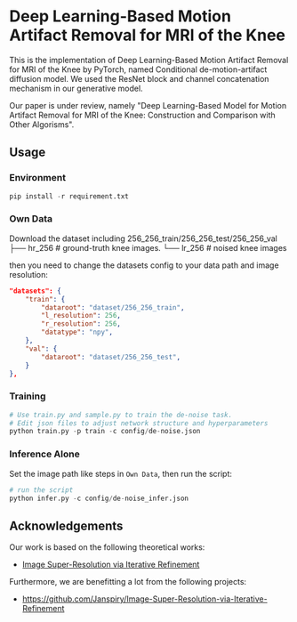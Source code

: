# Deep Learning-Based Motion Artifact Removal for MRI of the Knee

This is the implementation of Deep Learning-Based Motion Artifact Removal for MRI of the Knee by PyTorch, named Conditional de-motion-artifact diffusion model.
We used the ResNet block and channel concatenation mechanism in our generative model.

Our paper is under review, namely "Deep Learning-Based Model for Motion Artifact Removal for MRI of the Knee: Construction and Comparison with Other Algorisms".

## Usage
### Environment
```python
pip install -r requirement.txt
```

### Own Data

Download the dataset including 256_256_train/256_256_test/256_256_val
                                ├── hr_256 # ground-truth knee images.
                                └── lr_256 # noised knee images

then you need to change the datasets config to your data path and image resolution: 

```json
"datasets": {
    "train": {
        "dataroot": "dataset/256_256_train", 
        "l_resolution": 256, 
        "r_resolution": 256, 
        "datatype": "npy", 
    },
    "val": {
        "dataroot": "dataset/256_256_test", 
    }
},
```

### Training

```python
# Use train.py and sample.py to train the de-noise task.
# Edit json files to adjust network structure and hyperparameters
python train.py -p train -c config/de-noise.json
```

### Inference Alone

Set the  image path like steps in `Own Data`, then run the script:

```python
# run the script
python infer.py -c config/de-noise_infer.json
```

## Acknowledgements

Our work is based on the following theoretical works:

- [Image Super-Resolution via Iterative Refinement](https://arxiv.org/pdf/2104.07636.pdf)

Furthermore, we are benefitting a lot from the following projects:

- https://github.com/Janspiry/Image-Super-Resolution-via-Iterative-Refinement
